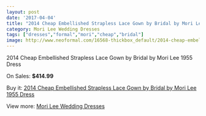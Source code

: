 ```yaml
---
layout: post
date: '2017-04-04'
title: "2014 Cheap Embellished Strapless Lace Gown by Bridal by Mori Lee 1955 Dress"
category: Mori Lee Wedding Dresses
tags: ["dresses","formal","mori","cheap","bridal"]
image: http://www.neoformal.com/16568-thickbox_default/2014-cheap-embellished-strapless-lace-gown-by-bridal-by-mori-lee-1955-dress.jpg
---
```

2014 Cheap Embellished Strapless Lace Gown by Bridal by Mori Lee 1955 Dress

On Sales: **$414.99**
<a href="https://www.neoformal.com/en/mori-lee-wedding-dresses-2014/5504-2014-cheap-embellished-strapless-lace-gown-by-bridal-by-mori-lee-1955-dress.html"><amp-img layout="responsive" width="600" height="600" src="//www.neoformal.com/16568-thickbox_default/2014-cheap-embellished-strapless-lace-gown-by-bridal-by-mori-lee-1955-dress.jpg" alt="2014 Cheap Embellished Strapless Lace Gown by Bridal by Mori Lee 1955 Dress 0" /></a>
<a href="https://www.neoformal.com/en/mori-lee-wedding-dresses-2014/5504-2014-cheap-embellished-strapless-lace-gown-by-bridal-by-mori-lee-1955-dress.html"><amp-img layout="responsive" width="600" height="600" src="//www.neoformal.com/16572-thickbox_default/2014-cheap-embellished-strapless-lace-gown-by-bridal-by-mori-lee-1955-dress.jpg" alt="2014 Cheap Embellished Strapless Lace Gown by Bridal by Mori Lee 1955 Dress 1" /></a>
<a href="https://www.neoformal.com/en/mori-lee-wedding-dresses-2014/5504-2014-cheap-embellished-strapless-lace-gown-by-bridal-by-mori-lee-1955-dress.html"><amp-img layout="responsive" width="600" height="600" src="//www.neoformal.com/16571-thickbox_default/2014-cheap-embellished-strapless-lace-gown-by-bridal-by-mori-lee-1955-dress.jpg" alt="2014 Cheap Embellished Strapless Lace Gown by Bridal by Mori Lee 1955 Dress 2" /></a>
<a href="https://www.neoformal.com/en/mori-lee-wedding-dresses-2014/5504-2014-cheap-embellished-strapless-lace-gown-by-bridal-by-mori-lee-1955-dress.html"><amp-img layout="responsive" width="600" height="600" src="//www.neoformal.com/16570-thickbox_default/2014-cheap-embellished-strapless-lace-gown-by-bridal-by-mori-lee-1955-dress.jpg" alt="2014 Cheap Embellished Strapless Lace Gown by Bridal by Mori Lee 1955 Dress 3" /></a>
<a href="https://www.neoformal.com/en/mori-lee-wedding-dresses-2014/5504-2014-cheap-embellished-strapless-lace-gown-by-bridal-by-mori-lee-1955-dress.html"><amp-img layout="responsive" width="600" height="600" src="//www.neoformal.com/16569-thickbox_default/2014-cheap-embellished-strapless-lace-gown-by-bridal-by-mori-lee-1955-dress.jpg" alt="2014 Cheap Embellished Strapless Lace Gown by Bridal by Mori Lee 1955 Dress 4" /></a>

Buy it: [2014 Cheap Embellished Strapless Lace Gown by Bridal by Mori Lee 1955 Dress](https://www.neoformal.com/en/mori-lee-wedding-dresses-2014/5504-2014-cheap-embellished-strapless-lace-gown-by-bridal-by-mori-lee-1955-dress.html "2014 Cheap Embellished Strapless Lace Gown by Bridal by Mori Lee 1955 Dress")

View more: [Mori Lee Wedding Dresses](https://www.neoformal.com/en/67-mori-lee-wedding-dresses-2014 "Mori Lee Wedding Dresses")